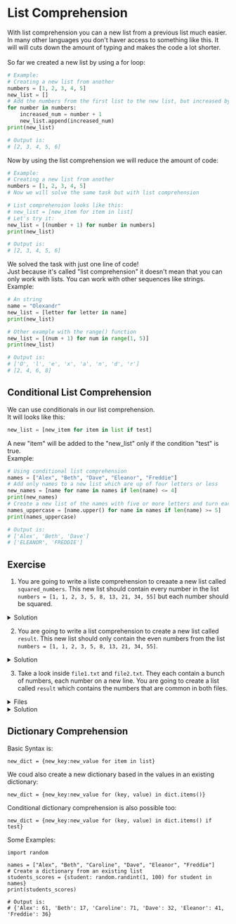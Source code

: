# List Comprehension

With list comprehension you can a new list from a previous list much easier.
<br>
In many other languages you don't haver access to something like this. It will will cuts down the amount of typing and makes the code a lot shorter.
<br>
<br>
So far we created a new list by using a for loop:

```python
# Example:
# Creating a new list from another
numbers = [1, 2, 3, 4, 5]
new_list = []
# Add the numbers from the first list to the new list, but increased by one
for number in numbers:
    increased_num = number + 1
    new_list.append(increased_num)
print(new_list)

# Output is:
# [2, 3, 4, 5, 6]
```

Now by using the list comprehension we will reduce the amount of code:
```python
# Example:
# Creating a new list from another
numbers = [1, 2, 3, 4, 5]
# Now we will solve the same task but with list comprehension

# List comprehension looks like this:
# new_list = [new_item for item in list]
# Let's try it:
new_list = [(number + 1) for number in numbers]
print(new_list)

# Output is:
# [2, 3, 4, 5, 6]
```

We solved the task with just one line of code!
<br>
Just because it's called "list comprehension" it doesn't mean that you can only work with lists. You can work with other sequences like strings.
<br>
Example:

```python
# An string
name = "Olexandr"
new_list = [letter for letter in name]
print(new_list)

# Other example with the range() function
new_list = [(num + 1) for num in range(1, 5)]
print(new_list)

# Output is:
# ['O', 'l', 'e', 'x', 'a', 'n', 'd', 'r']
# [2, 4, 6, 8]
```

## Conditional List Comprehension

We can use conditionals in our list comprehension.
<br>
It will looks like this:

```python
new_list = [new_item for item in list if test]
```

A new "item" will be added to the "new_list" only if the condition "test" is true.
<br>
Example:

```python
# Using conditional list comprehension
names = ["Alex", "Beth", "Dave", "Eleanor", "Freddie"]
# Add only names to a new list which are up of four letters or less
new_names = [name for name in names if len(name) <= 4]
print(new_names)
# Create a new list of the names with five or more letters and turn each name to the uppercase version
names_uppercase = [name.upper() for name in names if len(name) >= 5]
print(names_uppercase)

# Output is:
# ['Alex', 'Beth', 'Dave']
# ['ELEANOR', 'FREDDIE']
```

## Exercise

1. You are going to write a liste comprehension to creaate a new list called `squared_numbers`.
This new list should contain every number in the list `numbers = [1, 1, 2, 3, 5, 8, 13, 21, 34, 55]` but each number should be squared.

<details>
 <summary>Solution</summary>

```python
numbers = [1, 1, 2, 3, 5, 8, 13, 21, 34, 55]
squared_numbers = [(num ** 2) for num in numbers]
print(squared_numbers)

# Output is:
# [1, 1, 4, 9, 25, 64, 169, 441, 1156, 3025]
```
    
</details>

2. You are going to write a list comprehension to create a new list called `result`. This new list should only contain
the even numbers from the list `numbers = [1, 1, 2, 3, 5, 8, 13, 21, 34, 55]`.

<details>
 <summary>Solution</summary>

```python
numbers = [1, 1, 2, 3, 5, 8, 13, 21, 34, 55]
result = [num for num in numbers if (num % 2 == 0)]
print(result)
    
# Output is:
# [2, 8, 34]
```
    
</details>

3. Take a look inside `file1.txt` and `file2.txt`. They each contain a bunch of numbers, each number on a new line.
You are going to create a list called `result` which contains the numbers that are common in both files.

</details>


<details>
 <summary>Files</summary>
    
<br>
file1.txt:
<br>
    
```
3
6
5
8
33
12
7
4
72
2
42
13

```

<br>
file2.txt:
<br>
    
```
3
6
13
5
7
89
12
3
33
34
1
344
42

```
    
</details>

<details>
 <summary>Solution</summary>

```python
with open("file1.csv") as data_1_file:
    data_1 = data_1_file.readlines()

with open("file2.csv") as data_2_file:
    data_2 = data_2_file.readlines()

result = [num.strip() for num in data_1 if (num in data_2)]
print(result)
    
# Output is:
# ['3', '6', '5', '33', '12', '7']
```
    
</details>

## Dictionary Comprehension

Basic Syntax is:

```
new_dict = {new_key:new_value for item in list}
```

We coud also create a new dictionary based in the values in an existing dictionary:

```
new_dict = {new_key:new_value for (key, value) in dict.items()}
```

Conditional dictionary comprehension is also possible too:

```
new_dict = {new_key:new_value for (key, value) in dict.items() if test}
```

Some Examples:

```pytjon
import random

names = ["Alex", "Beth", "Caroline", "Dave", "Eleanor", "Freddie"]
# Create a dictionary from an existing list
students_scores = {student: random.randint(1, 100) for student in names}
print(students_scores)

# Output is:
# {'Alex': 61, 'Beth': 17, 'Caroline': 71, 'Dave': 32, 'Eleanor': 41, 'Freddie': 36}
```
